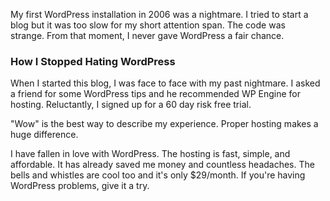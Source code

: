 My first WordPress installation in 2006 was a nightmare. I tried to start a blog but it was too slow for my short attention span. The code was strange. From that moment, I never gave WordPress a fair chance.

### How I Stopped Hating WordPress ###

When I started this blog, I was face to face with my past nightmare. I asked a friend for some WordPress tips and he recommended WP Engine for hosting. Reluctantly, I signed up for a 60 day risk free trial.

"Wow" is the best way to describe my experience. Proper hosting makes a huge difference.

I have fallen in love with WordPress. The hosting is fast, simple, and affordable. It has already saved me money and countless headaches. The bells and whistles are cool too and it's only $29/month. If you're having WordPress problems, give it a try.